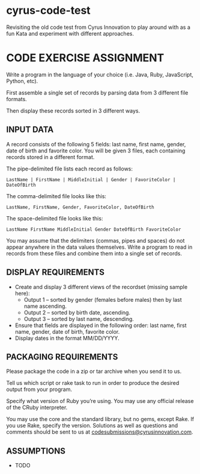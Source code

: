 # cyrus-code-test
Revisiting the old code test from Cyrus Innovation to play around with as a fun Kata and experiment with different approaches.

# CODE EXERCISE ASSIGNMENT
Write a program in the language of your choice (i.e. Java, Ruby, JavaScript, Python, etc).

First assemble a single set of records by parsing data from 3 different file formats.

Then display these records sorted in 3 different ways.

## INPUT DATA
A record consists of the following 5 fields: last name, first name, gender, date of birth and favorite color. You will be given 3 files, each containing records stored in a different format.

The pipe-delimited file lists each record as follows:

	LastName | FirstName | MiddleInitial | Gender | FavoriteColor | DateOfBirth

The comma-delimited file looks like this:

	LastName, FirstName, Gender, FavoriteColor, DateOfBirth

The space-delimited file looks like this:

	LastName FirstName MiddleInitial Gender DateOfBirth FavoriteColor

You may assume that the delimiters (commas, pipes and spaces) do not appear anywhere in the data values themselves. Write a program to read in records from these files and combine them into a single set of records.

## DISPLAY REQUIREMENTS

- Create and display 3 different views of the recordset (missing sample here):
	- Output 1 – sorted by gender (females before males) then by last name ascending.
	- Output 2 – sorted by birth date, ascending.
	- Output 3 – sorted by last name, descending.
- Ensure that fields are displayed in the following order: last name, first name, gender, date of birth, favorite color.
- Display dates in the format MM/DD/YYYY.

## PACKAGING REQUIREMENTS

Please package the code in a zip or tar archive when you send it to us.

Tell us which script or rake task to run in order to produce the desired output from your program.

Specify what version of Ruby you’re using. You may use any official release of the CRuby interpreter.

You may use the core and the standard library, but no gems, except Rake. If you use Rake, specify the version. Solutions as well as questions and comments should be sent to us at codesubmissions@cyrusinnovation.com.

## ASSUMPTIONS

- TODO
